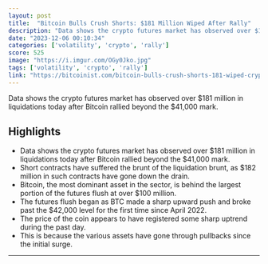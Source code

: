 ```yaml
---
layout: post
title:  "Bitcoin Bulls Crush Shorts: $181 Million Wiped After Rally"
description: "Data shows the crypto futures market has observed over $181 million in liquidations today after Bitcoin rallied beyond the $41,000 mark."
date: "2023-12-06 00:10:34"
categories: ['volatility', 'crypto', 'rally']
score: 525
image: "https://i.imgur.com/OGy0Jko.jpg"
tags: ['volatility', 'crypto', 'rally']
link: "https://bitcoinist.com/bitcoin-bulls-crush-shorts-181-wiped-crypto-rally/"
---
```


Data shows the crypto futures market has observed over $181 million in liquidations today after Bitcoin rallied beyond the $41,000 mark.

## Highlights

- Data shows the crypto futures market has observed over $181 million in liquidations today after Bitcoin rallied beyond the $41,000 mark.
- Short contracts have suffered the brunt of the liquidation brunt, as $182 million in such contracts have gone down the drain.
- Bitcoin, the most dominant asset in the sector, is behind the largest portion of the futures flush at over $100 million.
- The futures flush began as BTC made a sharp upward push and broke past the $42,000 level for the first time since April 2022.
- The price of the coin appears to have registered some sharp uptrend during the past day.
- This is because the various assets have gone through pullbacks since the initial surge.

---
